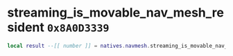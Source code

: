 # streaming_is_movable_nav_mesh_resident `0x8A0D3339`

```lua
local result --[[ number ]] = natives.navmesh.streaming_is_movable_nav_mesh_resident(_unk0 --[[ number ]])
```